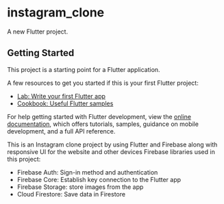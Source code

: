 # instagram_clone

A new Flutter project.

## Getting Started

This project is a starting point for a Flutter application.

A few resources to get you started if this is your first Flutter project:

- [Lab: Write your first Flutter app](https://docs.flutter.dev/get-started/codelab)
- [Cookbook: Useful Flutter samples](https://docs.flutter.dev/cookbook)

For help getting started with Flutter development, view the
[online documentation](https://docs.flutter.dev/), which offers tutorials,
samples, guidance on mobile development, and a full API reference.

This is an Instagram clone project by using Flutter and Firebase along with responsive UI for the website and other devices
Firebase libraries used in this project:
- Firebase Auth: Sign-in method and authentication
- Firebase Core: Establish key connection to the Flutter app
- Firebase Storage: store images from the app
- Cloud Firestore: Save data in Firestore
